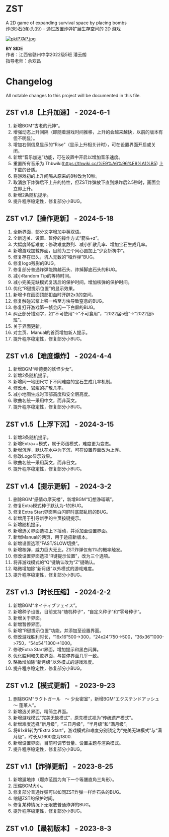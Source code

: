 # ZST
A 2D game of expanding survival space by placing bombs  
炸(朱)石(诗)头(彤) - 通过放置炸弹扩展生存空间的 2D 游戏  

[![pktP7AP.jpg](https://s21.ax1x.com/2024/06/07/pktP7AP.jpg)](https://imgse.com/i/pktP7AP)

**BY SIDE**  
作者：江西省赣州中学2022级5班 潘云朗  
指导老师：余欢昌

# Changelog

All notable changes to this project will be documented in this file.

## ZST v1.8【上升加速】 - 2024-6-1
1.	新增BGM“古老的元神”。
2.	增强动态上升间隔（即随着游戏时间推移，上升的会越来越快，以前的版本有但不明显）。
3.	增加右侧信息显示的“Rise”（显示上升相关计时），可在设置界面开启或关闭。
4.	新增“音乐加速”功能，可在设置中开启以增加音乐速度。
5.	重置所有音乐为 Thbwiki(https://thwiki.cc/%E9%A6%96%E9%A1%B5) 上下载的音质。
6.	将游戏初的上升间隔从原来的8秒改为10秒。
7.	取消放下炸弹后不上升的特性，但ZST炸弹放下直到爆炸后2.5秒时，画面会立即上升。
8.	新增2条随机提示。
9.	提升程序稳定性，修复部分小BUG。

## ZST v1.7【操作更新】 - 2024-5-18
1.	全新界面，部分文字增加中英双语。
2.	全新选关、设置、暂停的操作方式“箭头+z”。
3.	大幅度降低难度：修改难度数列、减小扩散几率、增加宝石生成几率。
4.	新增游戏加载界面，目前为三个同心圆加上“少女祈祷中”。
5.	修复存在已久，坑人无数的“哑炸弹”BUG。
6.	修复logo残影的BUG。
7.	修复部分普通炸弹能跨越石头、炸掉脚底石头的BUG。
8.	减小Random Tip的等待时间。
9.	减小完美无缺模式复活后的保护时间，增加核弹的保护时间。
10.	优化“R键提示位置”的显示效果。
11.	新增卡在画面顶部扣血时开辟2x3的空间。
12.	修复触碰岩浆上移一格至方块导致窒息的BUG。
13.	修复打开游戏第一帧会闪一下白屏的BUG。
14.	纠正部分错别字，如“不可使用”->“不可食用”，“2022届5班”->“2022级5班”。
15.	关于界面更新。
16.	对主页、Manual的首页增加新人提示。
17.	提升程序稳定性，修复部分小BUG。

## ZST v1.6【难度爆炸】 - 2024-4-4

1.	新增BGM“哈德曼的妖怪少女”。
2.	新增2条随机提示。
3.	新增同一地图尺寸下不同难度的宝石生成几率机制。
4.	修改水、岩浆的扩散几率。
5.	减小地图生成时顶部高度和安全层高度。
6.	歌曲名统一采用中文，而非英文。
7.	提升程序稳定性，修复部分小BUG。

## ZST v1.5【上浮下沉】 - 2024-3-15

1.	新增3条随机提示。
2.	新增Extra++模式，属于彩蛋模式，难度更为变态。
3.	新增沉浮，默认在水中为下沉，可在设置界面改为上浮。
4.	修改Logo显示效果。
5.	歌曲名统一采用英文，而非日文。
6.	提升程序稳定性，修复部分小BUG。

## ZST v1.4【提示更新】 - 2024-3-2

1.	删除BGM“感情の摩天楼”，新增BGM“幻想浄瑠璃”。
2.	修复Extra模式种子默认为-1的BUG。
3.	修复Extra Start界面黑白闪屏时底部乱码的BUG。
4.	新增用于引导新手的主页按键提示。
5.	新增随机提示。
6.	新增选关界面选项上下摇动，并添加至设置界面。
7.	新增Manual的两页，用于适应新版本。
8.	新增设置选项“FAST/SLOW切换”。
9.	新增核弹，威力巨大无比，ZST炸弹仅有1%的概率触发。
10.	修改设置界面选项“R键提示位置”，改为三个选项。
11.	将非游戏模式的“Q”键确认改为“Z”键确认。
12.	略微增加除“新月级”以外模式的游戏难度。
13.	提升程序稳定性，修复部分小BUG。

## ZST v1.3【时长压缩】 - 2024-2-2

1.	新增BGM“ネイティブフェイス”。
2.	新增种子设置，目前支持“随机种子”，“自定义种子”和“零号种子”。
3.	新增关于界面。
4.	新增暂停界面。
5.	新增“R键提示位置”功能，并添加至设置界面。
6.	修改游戏胜利时长，“16x16”500->300，“24x24”750->500，“36x36”1000->750，“54x54”1300->1000。
7.	修改Extra Start界面，增加提示和黑白闪屏。
8.	优化胜利和失败界面，与暂停界面几乎一致。
9.	略微增加除“新月级”以外模式的游戏难度。
10.	提升程序稳定性，修复部分小BUG。

## ZST v1.2【模式更新】 - 2023-9-23

1.	删除BGM“ラクトガール　～ 少女密室”，新增BGM“エクステンドアッシュ　～ 蓬莱人”。
2.	新增选关界面，精简主界面。
3.	新增游戏模式“完美无缺模式”，原先模式视为“传统遗产模式”。
4.	新增难度选择“新月级”，“三日月级”，“半月级”和“满月级”。
5.	将81x81转为“Extra Start”，游戏模式和难度分别锁定为“完美无缺模式”与“满月级”，时长从1600变为1800.
6.	新增设置界面，目前可调节音量、设置主题与渲染模式。
7.	提升程序稳定性，修复部分小BUG。

## ZST v1.1【炸弹更新】 - 2023-8-25

1.	新增遁地炸（爆炸范围为向下一个等腰直角三角形）。
2.	压缩BGM大小。
3.	修复部分普通炸弹可以如同ZST炸弹一样炸石头的BUG。
4.	缩短ZST的保护时间。
5.	修复某种情况下无限放普通炸弹的BUG。
6.	提升程序稳定性，修复部分小BUG。

## ZST v1.0【最初版本】 - 2023-8-3



